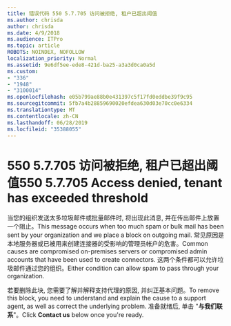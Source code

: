 ```yaml
---
title: 错误代码 550 5.7.705 访问被拒绝, 租户已超出阈值
ms.author: chrisda
author: chrisda
ms.date: 4/9/2018
ms.audience: ITPro
ms.topic: article
ROBOTS: NOINDEX, NOFOLLOW
localization_priority: Normal
ms.assetid: 9e6df5ee-ede8-421d-ba25-a3a3d0ca0a5d
ms.custom:
- "336"
- "1948"
- "3100014"
ms.openlocfilehash: e05b799ae88b0e431397c5f17fd0eddbe39f9c95
ms.sourcegitcommit: 5fb7a4b28859690020efdea630d03e70cc0e6334
ms.translationtype: MT
ms.contentlocale: zh-CN
ms.lasthandoff: 06/28/2019
ms.locfileid: "35388055"
---
```

# <a name="550-57705-access-denied-tenant-has-exceeded-threshold"></a><span data-ttu-id="85296-102">550 5.7.705 访问被拒绝, 租户已超出阈值</span><span class="sxs-lookup"><span data-stu-id="85296-102">550 5.7.705 Access denied, tenant has exceeded threshold</span></span>

<span data-ttu-id="85296-103">当您的组织发送太多垃圾邮件或批量邮件时, 将出现此消息, 并在传出邮件上放置一个阻止。</span><span class="sxs-lookup"><span data-stu-id="85296-103">This message occurs when too much spam or bulk mail has been sent by your organization and we place a block on outgoing mail.</span></span>
<span data-ttu-id="85296-104">常见原因是本地服务器或已被用来创建连接器的受影响的管理员帐户的危害。</span><span class="sxs-lookup"><span data-stu-id="85296-104">Common causes are compromised on-premises servers or compromised admin accounts that have been used to create connectors.</span></span> <span data-ttu-id="85296-105">这两个条件都可以允许垃圾邮件通过您的组织。</span><span class="sxs-lookup"><span data-stu-id="85296-105">Either condition can allow spam to pass through your organization.</span></span>

<span data-ttu-id="85296-106">若要删除此块, 您需要了解并解释支持代理的原因, 并纠正基本问题。</span><span class="sxs-lookup"><span data-stu-id="85296-106">To remove this block, you need to understand and explain the cause to a support agent, as well as correct the underlying problem.</span></span>
<span data-ttu-id="85296-107">准备就绪后, 单击 "**与我们联系**"。</span><span class="sxs-lookup"><span data-stu-id="85296-107">Click **Contact us** below once you're ready.</span></span>
